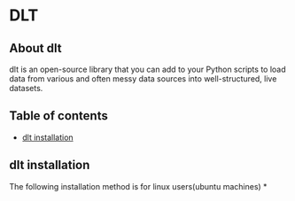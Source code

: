 # DLT
## About dlt
dlt is an open-source library that you can add to your Python scripts to load data from various and often messy data sources into well-structured, live datasets.
## Table of contents
* [dlt installation](#dlt-installation)
## dlt installation
The following installation method is for linux users(ubuntu machines)
*
